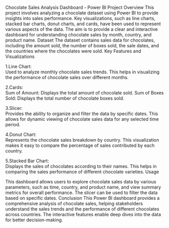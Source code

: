 Chocolate Sales Analysis Dashboard - Power BI
Project Overview
This project involves analyzing a chocolate dataset using Power BI to provide insights into sales performance. Key visualizations, such as line charts, stacked bar charts, donut charts, and cards, have been used to represent various aspects of the data. The aim is to provide a clear and interactive dashboard for understanding chocolate sales by month, country, and product name.
Dataset
The dataset contains sales data for chocolates, including the amount sold, the number of boxes sold, the sale dates, and the countries where the chocolates were sold.
 Key Features and Visualizations

1.Line Chart:  
   Used to analyze monthly chocolate sales trends. This helps in visualizing the performance of chocolate sales over different months.

2.Cards:  
    Sum of Amount: Displays the total amount of chocolate sold.
    Sum of Boxes Sold: Displays the total number of chocolate boxes sold.

3.Slicer:  
   Provides the ability to organize and filter the data by specific dates. This allows for dynamic viewing of chocolate sales data for any selected time period.

4.Donut Chart:  
   Represents the chocolate sales breakdown by country. This visualization makes it easy to compare the percentage of sales contributed by each country.

5.Stacked Bar Chart:  
   Displays the sales of chocolates according to their names. This helps in comparing the sales performance of different chocolate varieties.
 Usage

This dashboard allows users to explore chocolate sales data by various parameters, such as time, country, and product name, and view summary metrics for overall performance.
The slicer can be used to filter the data based on specific dates.
Conclusion
This Power BI dashboard provides a comprehensive analysis of chocolate sales, helping stakeholders understand the sales trends and the performance of different chocolates across countries. The interactive features enable deep dives into the data for better decision-making.
